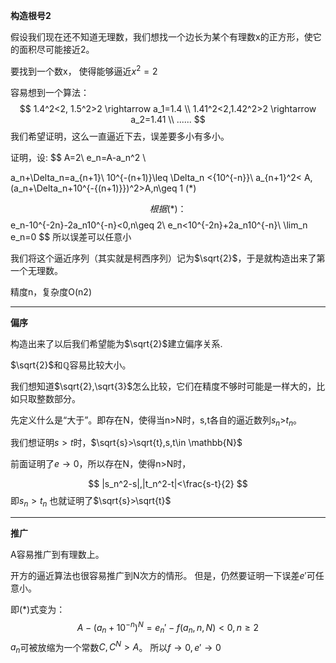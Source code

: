 
**构造根号2**

假设我们现在还不知道无理数，我们想找一个边长为某个有理数x的正方形，使它的面积尽可能接近2。

要找到一个数x，
使得能够逼近$x^2=2$

容易想到一个算法：
$$
1.4^2<2, 1.5^2>2 \rightarrow a_1=1.4
\\
1.41^2<2,1.42^2>2 \rightarrow a_2=1.41
\\
......
$$
我们希望证明，这么一直逼近下去，误差要多小有多小。

证明，设:
$$
A=2\\
e_n=A-a_n^2 \\

a_n+\Delta_n=a_{n+1}\\
10^{-(n+1)}\leq \Delta_n <{10^{-n}}\\
a_{n+1}^2< A,(a_n+\Delta_n+10^{-{(n+1)}})^2>A,n\geq 1  (*)
 

$$
根据(*)：
$$
e_n-10^{-2n}-2a_n10^{-n}<0,n\geq 2\\
e_n<10^{-2n}+2a_n10^{-n}\\
\lim_n e_n=0
$$
所以误差可以任意小

我们将这个逼近序列（其实就是柯西序列）记为$\sqrt{2}$，于是就构造出来了第一个无理数。

精度n，复杂度O(n2)

---
**偏序**

构造出来了以后我们希望能为$\sqrt{2}$建立偏序关系.

$\sqrt{2}$和$\mathbb{Q}$容易比较大小。

我们想知道$\sqrt{2},\sqrt{3}$怎么比较，它们在精度不够时可能是一样大的，比如只取整数部分。


先定义什么是“大于”。即存在N，使得当n>N时，s,t各自的逼近数列$s_n$>$t_n$。

我们想证明$s>t$时，$\sqrt{s}>\sqrt{t},s,t\in \mathbb{N}$



前面证明了$e→0$，所以存在N，使得n>N时，

$$
|s_n^2-s|,|t_n^2-t|<\frac{s-t}{2}
$$
 即$s_n>t_n$
也就证明了$\sqrt{s}>\sqrt{t}$

---
**推广**

A容易推广到有理数上。

开方的逼近算法也很容易推广到N次方的情形。
但是，仍然要证明一下误差$e'$可任意小。


即(*)式变为：
$$A-(a_{n}+10^{-n})^{N}=e_n'-f(a_n,n,N)<0,n\geq 2$$
$a_n$可被放缩为一个常数$C,C^N>A$。
所以$f\rightarrow 0,e'\rightarrow 0$



